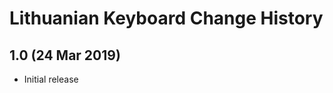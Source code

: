 Lithuanian Keyboard Change History
=======================

1.0 (24 Mar 2019)
-----------------

* Initial release
